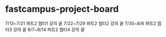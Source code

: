 # fastcampus-project-board

7/13~7/21 파트2 챕터1 강의 끝
7/22~7/29 파트2 챕터2 강의 끝
7/30~8/6 파트2 챕터3 강의 끝
8/7~8/14 파트2 챕터4 강의 끝
